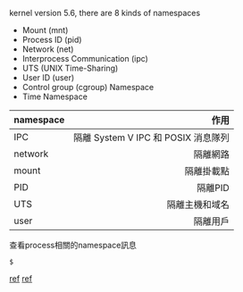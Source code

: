 kernel version 5.6, there are 8 kinds of namespaces
- Mount (mnt)
- Process ID (pid)
- Network (net)
- Interprocess Communication (ipc)
- UTS (UNIX Time-Sharing)
- User ID (user)
- Control group (cgroup) Namespace
- Time Namespace


| namespace | 作用 |
| :-----| ----: | 
| IPC | 隔離 System V IPC 和 POSIX 消息隊列 |
| network | 隔離網路 |
| mount | 隔離掛載點 |
| PID|隔離PID |
| UTS|隔離主機和域名 |
|user | 隔離用戶|


查看process相關的namespace訊息
```
$ 
```




[ref](https://www.jianshu.com/p/ab423c3db59d)
[ref](https://moelove.info/2021/12/10/%E6%90%9E%E6%87%82%E5%AE%B9%E5%99%A8%E6%8A%80%E6%9C%AF%E7%9A%84%E5%9F%BA%E7%9F%B3-namespace-%E4%B8%8A/#contents:cgroup-namespaces)





